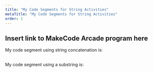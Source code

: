 ```yaml
---
title: "My Code Segments for String Activities"
metaTitle: "My Code Segments for String Activities"
order: 1
---
```


## Insert link to MakeCode Arcade program here

My code segment using string concatenation is:
<br/><br/>

My code segment using a substring is:

